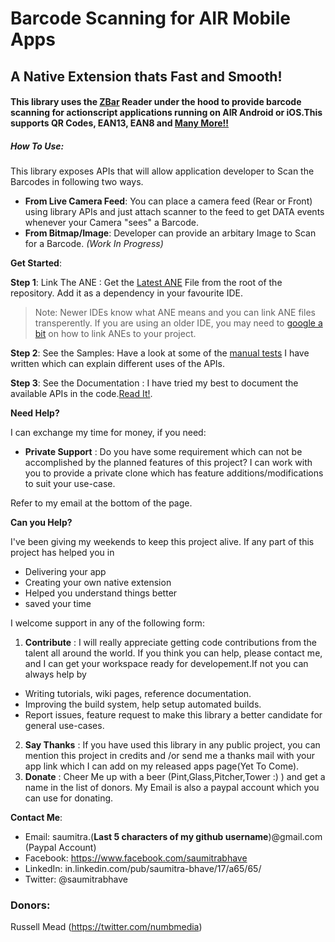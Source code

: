 # Barcode Scanning for AIR Mobile Apps
## A Native Extension thats Fast and Smooth!
#### This library uses the [ZBar](https://github.com/ZBar/ZBar) Reader under the hood to provide barcode scanning for actionscript applications running on AIR Android or iOS.This supports QR Codes, EAN13, EAN8 and [Many More!!](https://github.com/saumitrabhave/qr-zbar-ane/blob/master/ASLib/src/com/sbhave/nativeExtensions/zbar/Symbology.as)

##### How To Use:
This library exposes APIs that will allow application developer to Scan the Barcodes in following two ways.
- __From Live Camera Feed__: You can place a camera feed (Rear or Front) using library APIs and just attach scanner to the feed to get DATA events whenever your Camera "sees" a Barcode.
- __From Bitmap/Image__: Developer can provide an arbitary Image to Scan for a Barcode. *(Work In Progress)*

__Get Started__: 

__Step 1__: Link The ANE : Get the [Latest ANE](https://github.com/saumitrabhave/qr-zbar-ane/raw/master/qreader.ane) File from the root of the repository. Add it as a dependency in your favourite IDE.

> Note: Newer IDEs know what ANE means and you can link ANE files transperently. If you are using an older IDE, you may need to [google a bit](http://help.adobe.com/en_US/air/build/WS597e5dadb9cc1e0253f7d2fc1311b491071-8000.html) on how to link ANEs to your project.

__Step 2__: See the Samples: Have a look at some of the [manual tests](https://github.com/saumitrabhave/qr-zbar-ane/tree/master/Example/src/com/sbhave/reader/tests) I have written which can explain different uses of the APIs.

__Step 3__: See the Documentation : I have tried my best to document the available APIs in the code.[Read It!](https://github.com/saumitrabhave/qr-zbar-ane/blob/master/ASLib/src/com/sbhave/nativeExtensions/zbar/Scanner.as).

__Need Help?__

I can exchange my time for money, if you need:
- __Private Support__ : Do you have some requirement which can not be accomplished by the planned features of this project? I can work with you to provide a private clone which has feature additions/modifications to suit your use-case.

Refer to my email at the bottom of the page.

__Can you Help?__

I've been giving my weekends to keep this project alive. If any part of this project has helped you in
- Delivering your app
- Creating your own native extension
- Helped you understand things better
- saved your time

I welcome support in any of the following form:

1. __Contribute__ : I will really appreciate getting code contributions from the talent all around the world. If you think you can help, please contact me, and I can get your workspace ready for developement.If not you can always help by
  - Writing tutorials, wiki pages, reference documentation.
  - Improving the build system, help setup automated builds.
  - Report issues, feature request to make this library a better candidate for general use-cases.
2. __Say Thanks__ : If you have used this library in any public project, you can mention this project in credits and /or send me a thanks mail with your app link which I can add on my released apps page(Yet To Come).
3. __Donate__ : Cheer Me up with a beer (Pint,Glass,Pitcher,Tower :) ) and get a name in the list of donors. My Email is also a paypal account which you can use for donating.

__Contact Me__:
- Email: saumitra.(__Last 5 characters of my github username__)@gmail.com (Paypal Account)
- Facebook: https://www.facebook.com/saumitrabhave
- LinkedIn: in.linkedin.com/pub/saumitra-bhave/17/a65/65/
- Twitter: @saumitrabhave
 
### Donors:
Russell Mead (https://twitter.com/numbmedia)
